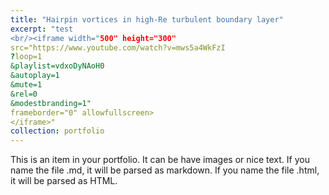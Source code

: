 ```yaml
---
title: "Hairpin vortices in high-Re turbulent boundary layer"
excerpt: "test
<br/><iframe width="500" height="300"
src="https://www.youtube.com/watch?v=mws5a4WkFzI
?loop=1
&playlist=vdxoDyNAoH0
&autoplay=1
&mute=1
&rel=0
&modestbranding=1"
frameborder="0" allowfullscreen>
</iframe>"
collection: portfolio
---
```


This is an item in your portfolio. It can be have images or nice text. If you name the file .md, it will be parsed as markdown. If you name the file .html, it will be parsed as HTML. 
